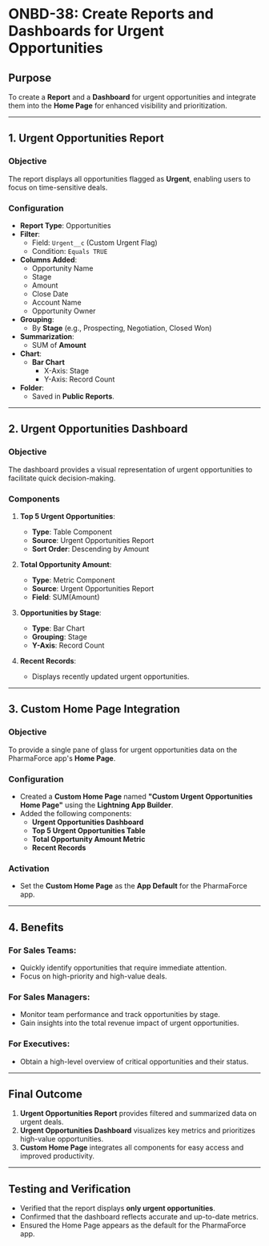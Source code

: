 # ONBD-38: Create Reports and Dashboards for Urgent Opportunities

## Purpose
To create a **Report** and a **Dashboard** for urgent opportunities and integrate them into the **Home Page** for enhanced visibility and prioritization.

---

## 1. Urgent Opportunities Report

### **Objective**
The report displays all opportunities flagged as **Urgent**, enabling users to focus on time-sensitive deals.

### **Configuration**
- **Report Type**: Opportunities
- **Filter**:
  - Field: `Urgent__c` (Custom Urgent Flag)
  - Condition: `Equals TRUE`
- **Columns Added**:
  - Opportunity Name  
  - Stage  
  - Amount  
  - Close Date  
  - Account Name  
  - Opportunity Owner  
- **Grouping**:
  - By **Stage** (e.g., Prospecting, Negotiation, Closed Won)
- **Summarization**:
  - SUM of **Amount**
- **Chart**:
  - **Bar Chart**
    - X-Axis: Stage  
    - Y-Axis: Record Count
- **Folder**:
  - Saved in **Public Reports**.

---

## 2. Urgent Opportunities Dashboard

### **Objective**
The dashboard provides a visual representation of urgent opportunities to facilitate quick decision-making.

### **Components**
1. **Top 5 Urgent Opportunities**:
   - **Type**: Table Component
   - **Source**: Urgent Opportunities Report
   - **Sort Order**: Descending by Amount

2. **Total Opportunity Amount**:
   - **Type**: Metric Component
   - **Source**: Urgent Opportunities Report
   - **Field**: SUM(Amount)

3. **Opportunities by Stage**:
   - **Type**: Bar Chart
   - **Grouping**: Stage
   - **Y-Axis**: Record Count

4. **Recent Records**:
   - Displays recently updated urgent opportunities.

---

## 3. Custom Home Page Integration

### **Objective**
To provide a single pane of glass for urgent opportunities data on the PharmaForce app's **Home Page**.

### **Configuration**
- Created a **Custom Home Page** named **"Custom Urgent Opportunities Home Page"** using the **Lightning App Builder**.
- Added the following components:
  - **Urgent Opportunities Dashboard**
  - **Top 5 Urgent Opportunities Table**
  - **Total Opportunity Amount Metric**
  - **Recent Records**

### **Activation**
- Set the **Custom Home Page** as the **App Default** for the PharmaForce app.

---

## 4. Benefits

### **For Sales Teams**:
- Quickly identify opportunities that require immediate attention.  
- Focus on high-priority and high-value deals.  

### **For Sales Managers**:
- Monitor team performance and track opportunities by stage.  
- Gain insights into the total revenue impact of urgent opportunities.  

### **For Executives**:
- Obtain a high-level overview of critical opportunities and their status.

---

## Final Outcome
1. **Urgent Opportunities Report** provides filtered and summarized data on urgent deals.
2. **Urgent Opportunities Dashboard** visualizes key metrics and prioritizes high-value opportunities.
3. **Custom Home Page** integrates all components for easy access and improved productivity.

---

## Testing and Verification
- Verified that the report displays **only urgent opportunities**.  
- Confirmed that the dashboard reflects accurate and up-to-date metrics.  
- Ensured the Home Page appears as the default for the PharmaForce app.

